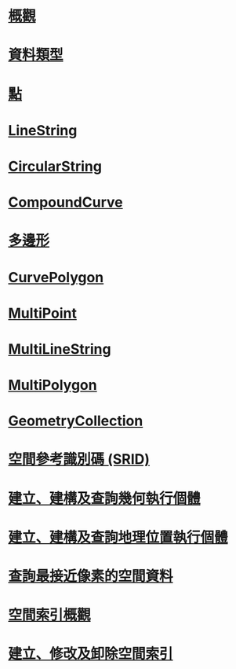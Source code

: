 # [概觀](spatial-data-sql-server.md)  
# [資料類型](spatial-data-types-overview.md)  
# [點](point.md)  
# [LineString](linestring.md)  
# [CircularString](circularstring.md)  
# [CompoundCurve](compoundcurve.md)  
# [多邊形](polygon.md)  
# [CurvePolygon](curvepolygon.md)  
# [MultiPoint](multipoint.md)  
# [MultiLineString](multilinestring.md)  
# [MultiPolygon](multipolygon.md)  
# [GeometryCollection](geometrycollection.md)  
# [空間參考識別碼 (SRID)](spatial-reference-identifiers-srids.md)  
# [建立、建構及查詢幾何執行個體](create-construct-and-query-geometry-instances.md)  
# [建立、建構及查詢地理位置執行個體](create-construct-and-query-geography-instances.md)  
# [查詢最接近像素的空間資料](query-spatial-data-for-nearest-neighbor.md)  
# [空間索引概觀](spatial-indexes-overview.md)  
# [建立、修改及卸除空間索引](create-modify-and-drop-spatial-indexes.md)  

